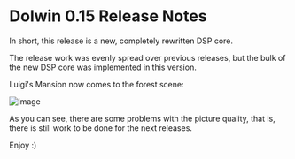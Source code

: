 # Dolwin 0.15 Release Notes

In short, this release is a new, completely rewritten DSP core.

The release work was evenly spread over previous releases, but the bulk of the new DSP core was implemented in this version.

Luigi's Mansion now comes to the forest scene:

![image](https://user-images.githubusercontent.com/5828819/92104612-3c6b0c00-edea-11ea-974f-5195c2de96f1.png)

As you can see, there are some problems with the picture quality, that is, there is still work to be done for the next releases.

Enjoy :)
